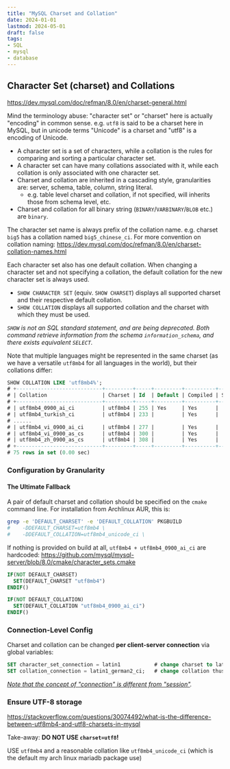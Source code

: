 ```yaml
---
title: "MySQL Charset and Collation"
date: 2024-01-01
lastmod: 2024-05-01
draft: false
tags:
- SQL
- mysql
- database
---
```


Character Set (charset) and Collations
----------------------

https://dev.mysql.com/doc/refman/8.0/en/charset-general.html

Mind the terminology abuse: "character set" or "charset" here is actually "encoding" in common sense.
e.g. `utf8` is said to be a charset here in MySQL, but in unicode terms "Unicode" is a charset and "utf8" is a encoding of Unicode.

- A character set is a set of characters, while a collation is the rules for comparing and sorting a particular character set.
- A character set can have many collations associated with it, while each collation is only associated with one character set.
- Charset and collation are inherited in a cascading style, granularities are: server, schema, table, column, string literal.
	- e.g. table level charset and collation, if not specified, will inherits those from schema level, etc.
- Charset and collation for all binary string (`BINARY`/`VARBINARY`/`BLOB` etc.) are `binary`.

The character set name is always prefix of the collation name. e.g. charset `big5` has a collation named `big5_chinese_ci`.
For more convention on collation naming: https://dev.mysql.com/doc/refman/8.0/en/charset-collation-names.html

Each character set also has one default collation.
When changing a character set and not specifying a collation, the default collation for the new character set is always used.
- `SHOW CHARACTER SET` (equiv. `SHOW CHARSET`) displays all supported charset and their respective default collation.
- `SHOW COLLATION` displays all supported collation and the charset with which they must be used.

*`SHOW` is not an SQL standard statement, and are being deprecated.
Both command retrieve information from the schema `information_schema`, and there exists equivalent `SELECT`.*

Note that multiple languages might be represented in the same charset (as we have a versatile `utf8mb4` for all languages in the world), but their collations differ:

```sql
SHOW COLLATION LIKE 'utf8mb4%';
# +----------------------------+---------+-----+---------+----------+---------+---------------+
# | Collation                  | Charset | Id  | Default | Compiled | Sortlen | Pad_attribute |
# +----------------------------+---------+-----+---------+----------+---------+---------------+
# | utf8mb4_0900_ai_ci         | utf8mb4 | 255 | Yes     | Yes      |       0 | NO PAD        |
# | utf8mb4_turkish_ci         | utf8mb4 | 233 |         | Yes      |       8 | PAD SPACE     |
# ......
# | utf8mb4_vi_0900_ai_ci      | utf8mb4 | 277 |         | Yes      |       0 | NO PAD        |
# | utf8mb4_vi_0900_as_cs      | utf8mb4 | 300 |         | Yes      |       0 | NO PAD        |
# | utf8mb4_zh_0900_as_cs      | utf8mb4 | 308 |         | Yes      |       0 | NO PAD        |
# +----------------------------+---------+-----+---------+----------+---------+---------------+
# 75 rows in set (0.00 sec)
```

### Configuration by Granularity

#### The Ultimate Fallback

A pair of default charset and collation should be specified on the `cmake` command line.
For installation from Archlinux AUR, this is:

```bash
grep -e 'DEFAULT_CHARSET' -e 'DEFAULT_COLLATION' PKGBUILD 
#    -DDEFAULT_CHARSET=utf8mb4 \
#    -DDEFAULT_COLLATION=utf8mb4_unicode_ci \
```

If nothing is provided on build at all, `utf8mb4 + utf8mb4_0900_ai_ci` are hardcoded:
https://github.com/mysql/mysql-server/blob/8.0/cmake/character_sets.cmake

```cmake
IF(NOT DEFAULT_CHARSET)
  SET(DEFAULT_CHARSET "utf8mb4")
ENDIF()

IF(NOT DEFAULT_COLLATION)
  SET(DEFAULT_COLLATION "utf8mb4_0900_ai_ci")
ENDIF()
```
<!--
#### Server

To create / determine / alter default charset and collation
```sql
```

#### Schema
(TODO) https://mariadb.com/kb/en/setting-character-sets-and-collations/
#### Table
#### Column
-->

### Connection-Level Config

Charset and collation can be changed **per client-server connection** via global variables:

```sql
SET character_set_connection = latin1           # change charset to latin1, and collation to to default collation of latin1
SET collation_connection = latin1_german2_ci;   # change collation thus as well as charset
```

*[Note that the concept of "connection" is different from "session"](https://dev.mysql.com/doc/refman/8.0/en/charset-connection.html).*

### Ensure UTF-8 storage

https://stackoverflow.com/questions/30074492/what-is-the-difference-between-utf8mb4-and-utf8-charsets-in-mysql

Take-away: **DO NOT USE `charset=utf8`!**

USE `utf8mb4` and a reasonable collation like `utf8mb4_unicode_ci` (which is the default my arch linux mariadb package use)
